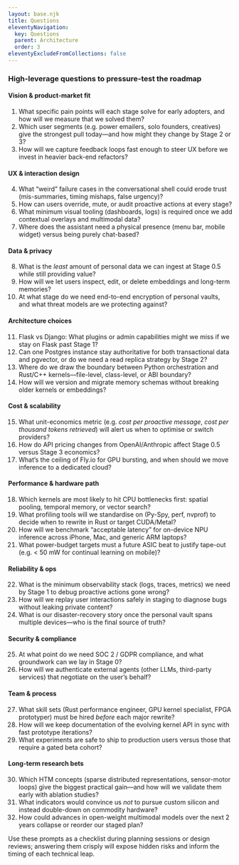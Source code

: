 ```yaml
---
layout: base.njk
title: Questions
eleventyNavigation:
  key: Questions
  parent: Architecture
  order: 3
eleventyExcludeFromCollections: false
---
```


### High-leverage questions to pressure-test the roadmap

#### Vision & product-market fit

1. What specific pain points will each stage solve for early adopters, and how will we measure that we solved them?
2. Which user segments (e.g. power emailers, solo founders, creatives) give the strongest pull today—and how might they change by Stage 2 or 3?
3. How will we capture feedback loops fast enough to steer UX before we invest in heavier back-end refactors?

#### UX & interaction design

4. What “weird” failure cases in the conversational shell could erode trust (mis-summaries, timing mishaps, false urgency)?
5. How can users override, mute, or audit proactive actions at every stage?
6. What minimum visual tooling (dashboards, logs) is required once we add contextual overlays and multimodal data?
7. Where does the assistant need a physical presence (menu bar, mobile widget) versus being purely chat-based?

#### Data & privacy

8. What is the *least* amount of personal data we can ingest at Stage 0.5 while still providing value?
9. How will we let users inspect, edit, or delete embeddings and long-term memories?
10. At what stage do we need end-to-end encryption of personal vaults, and what threat models are we protecting against?

#### Architecture choices

11. Flask vs Django: What plugins or admin capabilities might we miss if we stay on Flask past Stage 1?
12. Can one Postgres instance stay authoritative for both transactional data and pgvector, or do we need a read replica strategy by Stage 2?
13. Where do we draw the boundary between Python orchestration and Rust/C++ kernels—file-level, class-level, or ABI boundary?
14. How will we version and migrate memory schemas without breaking older kernels or embeddings?

#### Cost & scalability

15. What unit-economics metric (e.g. *cost per proactive message*, *cost per thousand tokens retrieved*) will alert us when to optimise or switch providers?
16. How do API pricing changes from OpenAI/Anthropic affect Stage 0.5 versus Stage 3 economics?
17. What’s the ceiling of Fly.io for GPU bursting, and when should we move inference to a dedicated cloud?

#### Performance & hardware path

18. Which kernels are most likely to hit CPU bottlenecks first: spatial pooling, temporal memory, or vector search?
19. What profiling tools will we standardise on (Py-Spy, perf, nvprof) to decide when to rewrite in Rust or target CUDA/Metal?
20. How will we benchmark “acceptable latency” for on-device NPU inference across iPhone, Mac, and generic ARM laptops?
21. What power-budget targets must a future ASIC beat to justify tape-out (e.g. < 50 mW for continual learning on mobile)?

#### Reliability & ops

22. What is the minimum observability stack (logs, traces, metrics) we need by Stage 1 to debug proactive actions gone wrong?
23. How will we replay user interactions safely in staging to diagnose bugs without leaking private content?
24. What is our disaster-recovery story once the personal vault spans multiple devices—who is the final source of truth?

#### Security & compliance

25. At what point do we need SOC 2 / GDPR compliance, and what groundwork can we lay in Stage 0?
26. How will we authenticate external agents (other LLMs, third-party services) that negotiate on the user’s behalf?

#### Team & process

27. What skill sets (Rust performance engineer, GPU kernel specialist, FPGA prototyper) must be hired *before* each major rewrite?
28. How will we keep documentation of the evolving kernel API in sync with fast prototype iterations?
29. What experiments are safe to ship to production users versus those that require a gated beta cohort?

#### Long-term research bets

30. Which HTM concepts (sparse distributed representations, sensor-motor loops) give the biggest practical gain—and how will we validate them early with ablation studies?
31. What indicators would convince us *not* to pursue custom silicon and instead double-down on commodity hardware?
32. How could advances in open-weight multimodal models over the next 2 years collapse or reorder our staged plan?

Use these prompts as a checklist during planning sessions or design reviews; answering them crisply will expose hidden risks and inform the timing of each technical leap.
